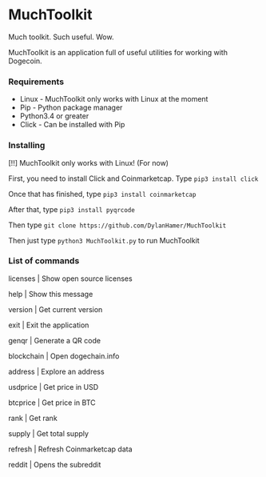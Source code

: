 # MuchToolkit
Much toolkit. Such useful. Wow.

MuchToolkit is an application full of useful utilities for working with Dogecoin.

### Requirements
- Linux - MuchToolkit only works with Linux at the moment
- Pip - Python package manager
- Python3.4 or greater
- Click - Can be installed with Pip

### Installing
[!!] MuchToolkit only works with Linux! (For now)

First, you need to install Click and Coinmarketcap.
Type `pip3 install click`

Once that has finished, type `pip3 install coinmarketcap`

After that, type `pip3 install pyqrcode`

Then type `git clone https://github.com/DylanHamer/MuchToolkit`

Then just type `python3 MuchToolkit.py` to run MuchToolkit

### List of commands
licenses          | Show open source licenses

help              | Show this message

version           | Get current version

exit              | Exit the application

genqr             | Generate a QR code

blockchain        | Open dogechain.info

address           | Explore an address

usdprice          | Get price in USD

btcprice          | Get price in BTC

rank              | Get rank

supply            | Get total supply

refresh           | Refresh Coinmarketcap data

reddit            | Opens the subreddit
